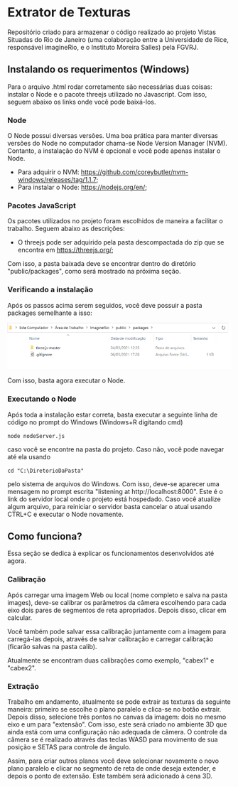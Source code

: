 # Extrator de Texturas

Repositório criado para armazenar o código realizado ao projeto Vistas Situadas do Rio de Janeiro (uma colaboração entre a Universidade de Rice, responsável imagineRio, e o Instituto Moreira Salles) pela FGVRJ.

## Instalando os requerimentos (Windows)

Para o arquivo .html rodar corretamente são necessárias duas coisas: instalar o Node e o pacote threejs utilizado no Javascript. Com isso, seguem abaixo os links onde você pode baixá-los.

### Node

O Node possui diversas versões. Uma boa prática para manter diversas versões do Node no computador chama-se Node Version Manager (NVM). Contanto, a instalação do NVM é opcional e você pode apenas instalar o Node.

- Para adquirir o NVM: https://github.com/coreybutler/nvm-windows/releases/tag/1.1.7;
- Para instalar o Node: https://nodejs.org/en/;

### Pacotes JavaScript

Os pacotes utilizados no projeto foram escolhidos de maneira a facilitar o trabalho. Seguem abaixo as descrições:

- O threejs pode ser adquirido pela pasta descompactada do zip que se encontra em https://threejs.org/;

Com isso, a pasta baixada deve se encontrar dentro do diretório "public/packages", como será mostrado na próxima seção.

### Verificando a instalação

Após os passos acima serem seguidos, você deve possuir a pasta packages semelhante a isso:

<img src="markdown_images/packages_files.png">

Com isso, basta agora executar o Node.

### Executando o Node

Após toda a instalação estar correta, basta executar a seguinte linha de código no prompt do Windows (Windows+R digitando cmd)

    node nodeServer.js

caso você se encontre na pasta do projeto. Caso não, você pode navegar até ela usando

    cd "C:\DiretorioDaPasta"

pelo sistema de arquivos do Windows. Com isso, deve-se aparecer uma mensagem no prompt escrita "listening at http://localhost:8000". Este é o link do servidor local onde o projeto está hospedado. Caso você atualize algum arquivo, para reiniciar o servidor basta cancelar o atual usando CTRL+C e executar o Node novamente.

## Como funciona?

Essa seção se dedica à explicar os funcionamentos desenvolvidos até agora.

### Calibração

Após carregar uma imagem Web ou local (nome completo e salva na pasta images), deve-se calibrar os parâmetros da câmera escolhendo para cada eixo dois pares de segmentos de reta apropriados. Depois disso, clicar em calcular.

Você também pode salvar essa calibração juntamente com a imagem para carregá-las depois, através de salvar calibração e carregar calibração (ficarão salvas na pasta calib).

Atualmente se encontram duas calibrações como exemplo, "cabex1" e "cabex2".

### Extração

Trabalho em andamento, atualmente se pode extrair as texturas da seguinte maneira: primeiro se escolhe o plano paralelo e clica-se no botão extrair. Depois disso, selecione três pontos no canvas da imagem: dois no mesmo eixo e um para "extensão". Com isso, este será criado no ambiente 3D que ainda está com uma configuração não adequada de câmera. O controle da câmera se é realizado através das teclas WASD para movimento de sua posição e SETAS para controle de ângulo.

Assim, para criar outros planos você deve selecionar novamente o novo plano paralelo e clicar no segmento de reta de onde deseja extender, e depois o ponto de extensão. Este também será adicionado à cena 3D.
